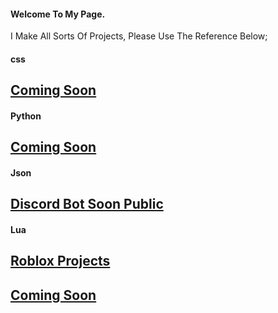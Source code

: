 #### Welcome To My Page.

I Make All Sorts Of Projects, Please Use The Reference Below;

#### css
## [Coming Soon]()
#### Python
## [Coming Soon]()
#### Json
## [Discord Bot Soon Public]()
#### Lua
## [Roblox Projects](home)
## [Coming Soon]()

